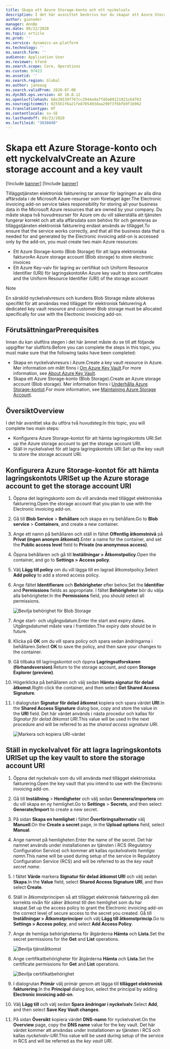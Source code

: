 ```yaml
---
title: Skapa ett Azure Storage-konto och ett nyckelvalv
description: I det här avsnittet beskrivs hur du skapar ett Azure Storage-konto och nyckelvalv.
author: gionoder
manager: AnnBe
ms.date: 09/22/2020
ms.topic: article
ms.prod: ''
ms.service: dynamics-ax-platform
ms.technology: ''
ms.search.form: ''
audience: Application User
ms.reviewer: kfend
ms.search.scope: Core, Operations
ms.custom: 97423
ms.assetid: ''
ms.search.region: Global
ms.author: janeaug
ms.search.validFrom: 2020-07-08
ms.dyn365.ops.version: AX 10.0.12
ms.openlocfilehash: b8e39539f767cc2944a9a7fdda09121921c64763
ms.sourcegitcommit: 025561f6a21fe8705493daa290f3f6bfb9f1b962
ms.translationtype: HT
ms.contentlocale: sv-SE
ms.lasthandoff: 09/23/2020
ms.locfileid: "3836040"
---
```

# <a name="create-an-azure-storage-account-and-a-key-vault"></a><span data-ttu-id="3480d-103">Skapa ett Azure Storage-konto och ett nyckelvalv</span><span class="sxs-lookup"><span data-stu-id="3480d-103">Create an Azure storage account and a key vault</span></span>

[!include [banner](../includes/banner.md)]
[!include [banner](../includes/preview-banner.md)]


<span data-ttu-id="3480d-104">Tilläggstjänsten elektronisk fakturering tar ansvar för lagringen av alla dina affärsdata i de Microsoft Azure-resurser som företaget äger.</span><span class="sxs-lookup"><span data-stu-id="3480d-104">The Electronic invoicing add-on service takes responsibility for storing all your business data in the Microsoft Azure resources that are owned by your company.</span></span> <span data-ttu-id="3480d-105">Du måste skapa två huvudresurser för Azure om du vill säkerställa att tjänsten fungerar korrekt och att alla affärsdata som behövs för och genereras av tilläggstjänsten elektronisk fakturering endast används av tillägget.</span><span class="sxs-lookup"><span data-stu-id="3480d-105">To ensure that the service works correctly, and that all the business data that is needed for and generated by the Electronic invoicing add-on is accessed only by the add-on, you must create two main Azure resources:</span></span>

- <span data-ttu-id="3480d-106">Ett Azure Storage-konto (Blob Storage) för att lagra elektroniska fakturor</span><span class="sxs-lookup"><span data-stu-id="3480d-106">An Azure storage account (Blob storage) to store electronic invoices</span></span>
- <span data-ttu-id="3480d-107">Ett Azure Key-valv för lagring av certifikat och Uniform Resource Identifier (URI) för lagringskontot</span><span class="sxs-lookup"><span data-stu-id="3480d-107">An Azure key vault to store certificates and the Uniform Resource Identifier (URI) of the storage account</span></span>

> [!NOTE]
> <span data-ttu-id="3480d-108">En särskild nyckelvalvresurs och kundens Blob Storage måste allokeras specifikt för att användas med tillägget för elektronisk fakturering.</span><span class="sxs-lookup"><span data-stu-id="3480d-108">A dedicated key vault resource and customer Blob storage must be allocated specifically for use with the Electronic invoicing add-on.</span></span>

## <a name="prerequisites"></a><span data-ttu-id="3480d-109">Förutsättningar</span><span class="sxs-lookup"><span data-stu-id="3480d-109">Prerequisites</span></span>

<span data-ttu-id="3480d-110">Innan du kan slutföra stegen i det här ämnet måste du se till att följande uppgifter har slutförts:</span><span class="sxs-lookup"><span data-stu-id="3480d-110">Before you can complete the steps in this topic, you must make sure that the following tasks have been completed:</span></span>

- <span data-ttu-id="3480d-111">Skapa en nyckelvalvresurs i Azure.</span><span class="sxs-lookup"><span data-stu-id="3480d-111">Create a key vault resource in Azure.</span></span> <span data-ttu-id="3480d-112">Mer information om mått finns i [Om Azure Key Vault](https://docs.microsoft.com/azure/key-vault/general/overview).</span><span class="sxs-lookup"><span data-stu-id="3480d-112">For more information, see [About Azure Key Vault](https://docs.microsoft.com/azure/key-vault/general/overview).</span></span>
- <span data-ttu-id="3480d-113">Skapa ett Azure Storage-konto (Blob Storage).</span><span class="sxs-lookup"><span data-stu-id="3480d-113">Create an Azure storage account (Blob storage).</span></span> <span data-ttu-id="3480d-114">Mer information finns i [Underhålla Azure Storage-kontot](https://docs.microsoft.com/azure/storage/blobs/).</span><span class="sxs-lookup"><span data-stu-id="3480d-114">For more information, see [Maintaining Azure Storage Account](https://docs.microsoft.com/azure/storage/blobs/).</span></span>

## <a name="overview"></a><span data-ttu-id="3480d-115">Översikt</span><span class="sxs-lookup"><span data-stu-id="3480d-115">Overview</span></span>

<span data-ttu-id="3480d-116">I det här avsnittet ska du utföra två huvudsteg:</span><span class="sxs-lookup"><span data-stu-id="3480d-116">In this topic, you will complete two main steps:</span></span>

- <span data-ttu-id="3480d-117">Konfigurera Azure Storage-kontot för att hämta lagringskontots URI.</span><span class="sxs-lookup"><span data-stu-id="3480d-117">Set up the Azure storage account to get the storage account URI.</span></span>
- <span data-ttu-id="3480d-118">Ställ in nyckelvalvet för att lagra lagringskontots URI.</span><span class="sxs-lookup"><span data-stu-id="3480d-118">Set up the key vault to store the storage account URI.</span></span>

## <a name="set-up-the-azure-storage-account-to-get-the-storage-account-uri"></a><span data-ttu-id="3480d-119">Konfigurera Azure Storage-kontot för att hämta lagringskontots URI</span><span class="sxs-lookup"><span data-stu-id="3480d-119">Set up the Azure storage account to get the storage account URI</span></span>

1. <span data-ttu-id="3480d-120">Öppna det lagringskonto som du vill använda med tillägget elektroniska fakturering.</span><span class="sxs-lookup"><span data-stu-id="3480d-120">Open the storage account that you plan to use with the Electronic invoicing add-on.</span></span>
2. <span data-ttu-id="3480d-121">Gå till **Blob Service** \> **Behållare** och skapa en ny behållare.</span><span class="sxs-lookup"><span data-stu-id="3480d-121">Go to **Blob service** \> **Containers**, and create a new container.</span></span>
3. <span data-ttu-id="3480d-122">Ange ett namn på behållaren och ställ in fältet **Offentlig åtkomstnivå** på **Privat (ingen anonym åtkomst)**.</span><span class="sxs-lookup"><span data-stu-id="3480d-122">Enter a name for the container, and set the **Public access level** field to **Private (no anonymous access)**.</span></span>
4. <span data-ttu-id="3480d-123">Öppna behållaren och gå till **Inställningar \> Åtkomstpolicy**.</span><span class="sxs-lookup"><span data-stu-id="3480d-123">Open the container, and go to **Settings \> Access policy**.</span></span>
5. <span data-ttu-id="3480d-124">Välj **Lägg till policy** om du vill lägga till en lagrad åtkomstpolicy.</span><span class="sxs-lookup"><span data-stu-id="3480d-124">Select **Add policy** to add a stored access policy.</span></span>
6. <span data-ttu-id="3480d-125">Ange fältet **Identifierare** och **Behörigheter** efter behov.</span><span class="sxs-lookup"><span data-stu-id="3480d-125">Set the **Identifier** and **Permissions** fields as appropriate.</span></span> <span data-ttu-id="3480d-126">I fältet **Behörigheter** bör du välja alla behörigheter.</span><span class="sxs-lookup"><span data-stu-id="3480d-126">In the **Permissions** field, you should select all permissions.</span></span>

    ![Bevilja behörighet för Blob Storage](media/e-Invoicing-services-create-azure-resources-grant-blob-permissions.png)

7. <span data-ttu-id="3480d-128">Ange start- och utgångsdatum.</span><span class="sxs-lookup"><span data-stu-id="3480d-128">Enter the start and expiry dates.</span></span> <span data-ttu-id="3480d-129">Utgångsdatumet måste vara i framtiden.</span><span class="sxs-lookup"><span data-stu-id="3480d-129">The expiry date should be in future.</span></span>
8. <span data-ttu-id="3480d-130">Klicka på **OK** om du vill spara policy och spara sedan ändringarna i behållaren.</span><span class="sxs-lookup"><span data-stu-id="3480d-130">Select **OK** to save the policy, and then save your changes to the container.</span></span>
9. <span data-ttu-id="3480d-131">Gå tillbaka till lagringskontot och öppna **Lagringsutforskaren (förhandsversion)**.</span><span class="sxs-lookup"><span data-stu-id="3480d-131">Return to the storage account, and open **Storage Explorer (preview)**.</span></span>
10. <span data-ttu-id="3480d-132">Högerklicka på behållaren och välj sedan **Hämta signatur för delad åtkomst**.</span><span class="sxs-lookup"><span data-stu-id="3480d-132">Right-click the container, and then select **Get Shared Access Signature**.</span></span>
11. <span data-ttu-id="3480d-133">I dialogrutan **Signatur för delad åtkomst** kopiera och spara värdet **URI**.</span><span class="sxs-lookup"><span data-stu-id="3480d-133">In the **Shared Access Signature** dialog box, copy and store the value in the **URI** field.</span></span> <span data-ttu-id="3480d-134">Det här värdet används i nästa procedur och kallas för *Signatur för delad åtkomst URI*.</span><span class="sxs-lookup"><span data-stu-id="3480d-134">This value will be used in the next procedure and will be referred to as the *shared access signature URI*.</span></span>

    ![Markera och kopiera URI-värdet](media/e-Invoicing-services-create-azure-resources-select-and-copy-uri.png)

## <a name="set-up-the-key-vault-to-store-the-storage-account-uri"></a><span data-ttu-id="3480d-136">Ställ in nyckelvalvet för att lagra lagringskontots URI</span><span class="sxs-lookup"><span data-stu-id="3480d-136">Set up the key vault to store the storage account URI</span></span>

1. <span data-ttu-id="3480d-137">Öppna det nyckelvalv som du vill använda med tillägget elektroniska fakturering.</span><span class="sxs-lookup"><span data-stu-id="3480d-137">Open the key vault that you intend to use with the Electronic invoicing add-on.</span></span>
2. <span data-ttu-id="3480d-138">Gå till **Inställning** \> **Hemligheter** och välj sedan **Generera/importera** om du vill skapa en ny hemlighet.</span><span class="sxs-lookup"><span data-stu-id="3480d-138">Go to **Settings** \> **Secrets**, and then select **Generate/Import** to create a new secret.</span></span>
3. <span data-ttu-id="3480d-139">På sidan **Skapa en hemlighet** i fältet **Överföringsalternativ** välj **Manuell**.</span><span class="sxs-lookup"><span data-stu-id="3480d-139">On the **Create a secret** page, in the **Upload options** field, select **Manual**.</span></span>
4. <span data-ttu-id="3480d-140">Ange namnet på hemligheten.</span><span class="sxs-lookup"><span data-stu-id="3480d-140">Enter the name of the secret.</span></span> <span data-ttu-id="3480d-141">Det här namnet används under installationen av tjänsten i RCS (Regulatory Configuration Service) och kommer att kallas *nyckelvalvets hemliga namn*.</span><span class="sxs-lookup"><span data-stu-id="3480d-141">This name will be used during setup of the service in Regulatory Configuration Service (RCS) and will be referred to as the *key vault secret name*.</span></span>
5. <span data-ttu-id="3480d-142">I fältet **Värde** markera **Signatur för delad åtkomst URI** och välj sedan **Skapa**.</span><span class="sxs-lookup"><span data-stu-id="3480d-142">In the **Value** field, select **Shared Access Signature URI**, and then select **Create**.</span></span>
6. <span data-ttu-id="3480d-143">Ställ in åtkomstprincipen så att tillägget elektronisk fakturering på den korrekta nivån för säker åtkomst till den hemlighet som du har skapat.</span><span class="sxs-lookup"><span data-stu-id="3480d-143">Set up the access policy to grant the Electronic invoicing add-on the correct level of secure access to the secret you created.</span></span> <span data-ttu-id="3480d-144">Gå till **Inställningar \> Åtkomstprinciper** och välj **Lägg till åtkomstprincip**.</span><span class="sxs-lookup"><span data-stu-id="3480d-144">Go to **Settings \> Access policy**, and select **Add Access Policy**.</span></span>
7. <span data-ttu-id="3480d-145">Ange de hemliga behörigheterna för åtgärderna **Hämta** och **Lista**.</span><span class="sxs-lookup"><span data-stu-id="3480d-145">Set the secret permissions for the **Get** and **List** operations.</span></span>

    ![Bevilja tjänståtkomst](media/e-Invoicing-services-create-azure-resources-grant-service-access.png)

8. <span data-ttu-id="3480d-147">Ange certifikatbehörigheter för åtgärderna **Hämta** och **Lista**.</span><span class="sxs-lookup"><span data-stu-id="3480d-147">Set the certificate permissions for **Get** and **List** operations.</span></span>

    ![Bevilja certifikatbehörighet](media/e-Invoicing-services-create-azure-resources-grant-certificate-permission.png)

9. <span data-ttu-id="3480d-149">I dialogrutan **Primär** välj primär genom att lägga till **tillägget elektronisk fakturering**.</span><span class="sxs-lookup"><span data-stu-id="3480d-149">In the **Principal** dialog box, select the principal by adding **Electronic invoicing add-on**.</span></span>
10. <span data-ttu-id="3480d-150">Välj **Lägg till** och välj sedan **Spara ändringar i nyckelvalv**.</span><span class="sxs-lookup"><span data-stu-id="3480d-150">Select **Add**, and then select **Save Key Vault changes**.</span></span>
11. <span data-ttu-id="3480d-151">På sidan **Översikt** kopiera värdet **DNS-namn** för nyckelvalvet.</span><span class="sxs-lookup"><span data-stu-id="3480d-151">On the **Overview** page, copy the **DNS name** value for the key vault.</span></span> <span data-ttu-id="3480d-152">Det här värdet kommer att användas under installationen av tjänsten i RCS och kallas *nyckelvalv-URI*.</span><span class="sxs-lookup"><span data-stu-id="3480d-152">This value will be used during setup of the service in RCS and will be referred as the *key vault URI*.</span></span>
